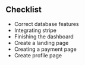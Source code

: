## Checklist

+ Correct database features
+ Integrating stripe
+ Finishing the dashboard
+ Create a landing page
+ Creating a payment page
+ Create profile page